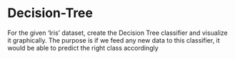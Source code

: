 # Decision-Tree
For the given ‘Iris’ dataset, create the Decision Tree classifier and visualize it graphically. The purpose is if we feed any new data to this  classifier, it would be able to predict the right class accordingly
